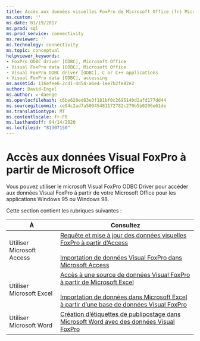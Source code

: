 ```yaml
---
title: Accès aux données visuelles FoxPro de Microsoft Office (fr) Microsoft Docs
ms.custom: ''
ms.date: 01/19/2017
ms.prod: sql
ms.prod_service: connectivity
ms.reviewer: ''
ms.technology: connectivity
ms.topic: conceptual
helpviewer_keywords:
- FoxPro ODBC driver [ODBC], Microsoft Office
- Visual FoxPro data [ODBC], Microsoft Office
- Visual FoxPro ODBC driver [ODBC], C or C++ applications
- Visual FoxPro data [ODBC], accessing
ms.assetid: 116efee6-2cd1-4d54-a6e4-1ee7b2fe82e2
author: David-Engel
ms.author: v-daenge
ms.openlocfilehash: c6be620ed83e3f181bf0c2695140d2afd177dd44
ms.sourcegitcommit: ce94c2ad7a50945481172782c270b5b0206e61de
ms.translationtype: MT
ms.contentlocale: fr-FR
ms.lasthandoff: 04/14/2020
ms.locfileid: "81307150"
---
```

# <a name="accessing-visual-foxpro-data-from-microsoft-office"></a>Accès aux données Visual FoxPro à partir de Microsoft Office
Vous pouvez utiliser le microsoft Visual FoxPro ODBC Driver pour accéder aux données Visual FoxPro à partir de votre Microsoft Office pour les applications Windows 95 ou Windows 98.  
  
 Cette section contient les rubriques suivantes :  
  
|À|Consultez|  
|--------|---------|  
|Utiliser Microsoft Access|[Requête et mise à jour des données visuelles FoxPro à partir d’Access](../../odbc/microsoft/querying-and-updating-visual-foxpro-data-from-microsoft-access.md)<br /><br /> [Importation de données Visual FoxPro dans Microsoft Access](../../odbc/microsoft/importing-visual-foxpro-data-into-microsoft-access.md)|  
|Utiliser Microsoft Excel|[Accès à une source de données Visual FoxPro à partir de Microsoft Excel](../../odbc/microsoft/accessing-a-visual-foxpro-data-source-from-microsoft-excel.md)<br /><br /> [Importation de données dans Microsoft Excel à partir d’une base de données Visual FoxPro](../../odbc/microsoft/importing-data-into-microsoft-excel-from-a-visual-foxpro-database.md)|  
|Utiliser Microsoft Word|[Création d’étiquettes de publipostage dans Microsoft Word avec des données Visual FoxPro](../../odbc/microsoft/creating-mailing-labels-in-microsoft-word-using-visual-foxpro-data.md)|
